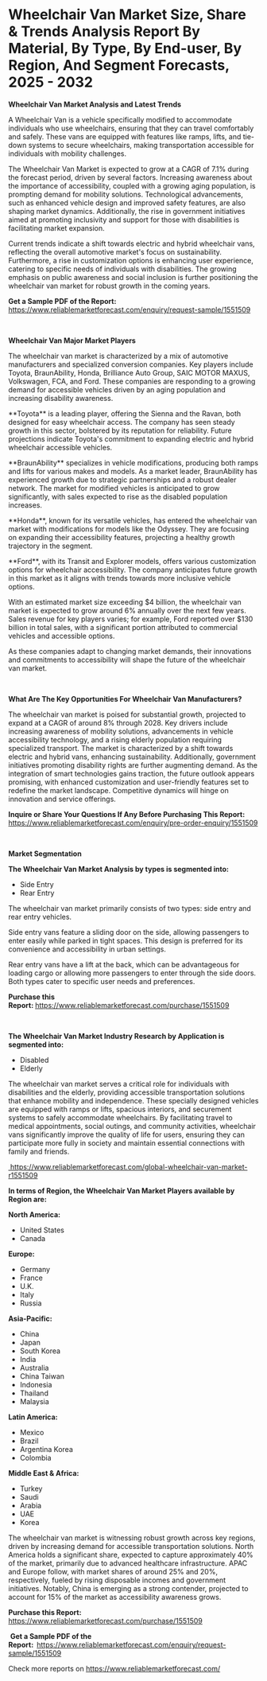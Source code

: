 <p><h1>Wheelchair Van Market Size, Share & Trends Analysis Report By Material, By Type, By End-user, By Region, And Segment Forecasts, 2025 - 2032</h1></p><p><strong>Wheelchair Van Market Analysis and Latest Trends</strong></p>
<p><p>A Wheelchair Van is a vehicle specifically modified to accommodate individuals who use wheelchairs, ensuring that they can travel comfortably and safely. These vans are equipped with features like ramps, lifts, and tie-down systems to secure wheelchairs, making transportation accessible for individuals with mobility challenges.</p><p>The Wheelchair Van Market is expected to grow at a CAGR of 7.1% during the forecast period, driven by several factors. Increasing awareness about the importance of accessibility, coupled with a growing aging population, is prompting demand for mobility solutions. Technological advancements, such as enhanced vehicle design and improved safety features, are also shaping market dynamics. Additionally, the rise in government initiatives aimed at promoting inclusivity and support for those with disabilities is facilitating market expansion.</p><p>Current trends indicate a shift towards electric and hybrid wheelchair vans, reflecting the overall automotive market's focus on sustainability. Furthermore, a rise in customization options is enhancing user experience, catering to specific needs of individuals with disabilities. The growing emphasis on public awareness and social inclusion is further positioning the wheelchair van market for robust growth in the coming years.</p></p>
<p><strong>Get a Sample PDF of the Report:&nbsp;</strong> <a href="https://www.reliablemarketforecast.com/enquiry/request-sample/1551509?utm_campaign=3208&utm_medium=2&utm_source=Github&utm_content=ia&utm_term=30032025&utm_id=wheelchair-van">https://www.reliablemarketforecast.com/enquiry/request-sample/1551509</a></p>
<p>&nbsp;</p>
<p><strong>Wheelchair Van Major Market Players</strong></p>
<p><p>The wheelchair van market is characterized by a mix of automotive manufacturers and specialized conversion companies. Key players include Toyota, BraunAbility, Honda, Brilliance Auto Group, SAIC MOTOR MAXUS, Volkswagen, FCA, and Ford. These companies are responding to a growing demand for accessible vehicles driven by an aging population and increasing disability awareness.</p><p>**Toyota** is a leading player, offering the Sienna and the Ravan, both designed for easy wheelchair access. The company has seen steady growth in this sector, bolstered by its reputation for reliability. Future projections indicate Toyota's commitment to expanding electric and hybrid wheelchair accessible vehicles.</p><p>**BraunAbility** specializes in vehicle modifications, producing both ramps and lifts for various makes and models. As a market leader, BraunAbility has experienced growth due to strategic partnerships and a robust dealer network. The market for modified vehicles is anticipated to grow significantly, with sales expected to rise as the disabled population increases.</p><p>**Honda**, known for its versatile vehicles, has entered the wheelchair van market with modifications for models like the Odyssey. They are focusing on expanding their accessibility features, projecting a healthy growth trajectory in the segment.</p><p>**Ford**, with its Transit and Explorer models, offers various customization options for wheelchair accessibility. The company anticipates future growth in this market as it aligns with trends towards more inclusive vehicle options.</p><p>With an estimated market size exceeding $4 billion, the wheelchair van market is expected to grow around 6% annually over the next few years. Sales revenue for key players varies; for example, Ford reported over $130 billion in total sales, with a significant portion attributed to commercial vehicles and accessible options.</p><p>As these companies adapt to changing market demands, their innovations and commitments to accessibility will shape the future of the wheelchair van market.</p></p>
<p>&nbsp;</p>
<p><strong>What Are The Key Opportunities For Wheelchair Van Manufacturers?</strong></p>
<p><p>The wheelchair van market is poised for substantial growth, projected to expand at a CAGR of around 8% through 2028. Key drivers include increasing awareness of mobility solutions, advancements in vehicle accessibility technology, and a rising elderly population requiring specialized transport. The market is characterized by a shift towards electric and hybrid vans, enhancing sustainability. Additionally, government initiatives promoting disability rights are further augmenting demand. As the integration of smart technologies gains traction, the future outlook appears promising, with enhanced customization and user-friendly features set to redefine the market landscape. Competitive dynamics will hinge on innovation and service offerings.</p></p>
<p><strong>Inquire or Share Your Questions If Any Before Purchasing This Report:</strong> <a href="https://www.reliablemarketforecast.com/enquiry/pre-order-enquiry/1551509?utm_campaign=3208&utm_medium=2&utm_source=Github&utm_content=ia&utm_term=30032025&utm_id=wheelchair-van">https://www.reliablemarketforecast.com/enquiry/pre-order-enquiry/1551509</a></p>
<p>&nbsp;</p>
<p><strong>Market Segmentation</strong></p>
<p><strong>The Wheelchair Van Market Analysis by types is segmented into:</strong></p>
<p><ul><li>Side Entry</li><li>Rear Entry</li></ul></p>
<p><p>The wheelchair van market primarily consists of two types: side entry and rear entry vehicles. </p><p>Side entry vans feature a sliding door on the side, allowing passengers to enter easily while parked in tight spaces. This design is preferred for its convenience and accessibility in urban settings. </p><p>Rear entry vans have a lift at the back, which can be advantageous for loading cargo or allowing more passengers to enter through the side doors. Both types cater to specific user needs and preferences.</p></p>
<p><strong>Purchase this Report:&nbsp;</strong><a href="https://www.reliablemarketforecast.com/purchase/1551509?utm_campaign=3208&utm_medium=2&utm_source=Github&utm_content=ia&utm_term=30032025&utm_id=wheelchair-van">https://www.reliablemarketforecast.com/purchase/1551509</a></p>
<p>&nbsp;</p>
<p><strong>The Wheelchair Van Market Industry Research by Application is segmented into:</strong></p>
<p><ul><li>Disabled</li><li>Elderly</li></ul></p>
<p><p>The wheelchair van market serves a critical role for individuals with disabilities and the elderly, providing accessible transportation solutions that enhance mobility and independence. These specially designed vehicles are equipped with ramps or lifts, spacious interiors, and securement systems to safely accommodate wheelchairs. By facilitating travel to medical appointments, social outings, and community activities, wheelchair vans significantly improve the quality of life for users, ensuring they can participate more fully in society and maintain essential connections with family and friends.</p></p>
<p><a href="https://www.reliablemarketforecast.com/global-wheelchair-van-market-r1551509?utm_campaign=3208&utm_medium=2&utm_source=Github&utm_content=ia&utm_term=30032025&utm_id=wheelchair-van">&nbsp;https://www.reliablemarketforecast.com/global-wheelchair-van-market-r1551509</a></p>
<p><strong>In terms of Region, the Wheelchair Van Market Players available by Region are:</strong></p>
<p>
    <p> <strong> North America: </strong>
        <ul>
            <li>United States</li>
            <li>Canada</li>
        </ul>
        </p> 
    <p> <strong> Europe: </strong>
        <ul>
            <li>Germany</li>
            <li>France</li>
            <li>U.K.</li>
            <li>Italy</li>
            <li>Russia</li>
        </ul>
        </p> 
    <p> <strong> Asia-Pacific: </strong>
        <ul>
            <li>China</li>
            <li>Japan</li>
            <li>South Korea</li>
            <li>India</li>
            <li>Australia</li>
            <li>China Taiwan</li>
            <li>Indonesia</li>
            <li>Thailand</li>
            <li>Malaysia</li>
        </ul>
        </p> 
    <p> <strong> Latin America: </strong>
        <ul>
            <li>Mexico</li>
            <li>Brazil</li>
            <li>Argentina Korea</li>
            <li>Colombia</li>
        </ul>
        </p> 
    <p> <strong> Middle East & Africa: </strong>
        <ul>
            <li>Turkey</li>
            <li>Saudi</li>
            <li>Arabia</li>
            <li>UAE</li>
            <li>Korea</li>
        </ul>
    </p>
    </p>
<p><p>The wheelchair van market is witnessing robust growth across key regions, driven by increasing demand for accessible transportation solutions. North America holds a significant share, expected to capture approximately 40% of the market, primarily due to advanced healthcare infrastructure. APAC and Europe follow, with market shares of around 25% and 20%, respectively, fueled by rising disposable incomes and government initiatives. Notably, China is emerging as a strong contender, projected to account for 15% of the market as accessibility awareness grows.</p></p>
<p><strong>Purchase this Report: </strong><a href="https://www.reliablemarketforecast.com/purchase/1551509?utm_campaign=3208&utm_medium=2&utm_source=Github&utm_content=ia&utm_term=30032025&utm_id=wheelchair-van">https://www.reliablemarketforecast.com/purchase/1551509</a></p>
<p>&nbsp;<strong>Get a Sample PDF of the Report:&nbsp;&nbsp;</strong><a href="https://www.reliablemarketforecast.com/enquiry/request-sample/1551509?utm_campaign=3208&utm_medium=2&utm_source=Github&utm_content=ia&utm_term=30032025&utm_id=wheelchair-van">https://www.reliablemarketforecast.com/enquiry/request-sample/1551509</a></p>
<p><strong></strong></p>
<p>Check more reports on <a href="https://www.reliablemarketforecast.com/?utm_campaign=3208&utm_medium=2&utm_source=Github&utm_content=ia&utm_term=30032025&utm_id=wheelchair-van">https://www.reliablemarketforecast.com/</a></p>